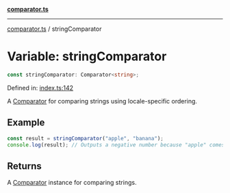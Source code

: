 [**comparator.ts**](index.md)

---

[comparator.ts](index.md) / stringComparator

# Variable: stringComparator

```ts
const stringComparator: Comparator<string>;
```

Defined in:
[index.ts:142](https://github.com/simonkberg/comparator.ts/blob/main/index.ts#L142)

A [Comparator](Interface.Comparator.md) for comparing strings using
locale-specific ordering.

## Example

```ts
const result = stringComparator("apple", "banana");
console.log(result); // Outputs a negative number because "apple" comes before "banana".
```

## Returns

A [Comparator](Interface.Comparator.md) instance for comparing strings.
